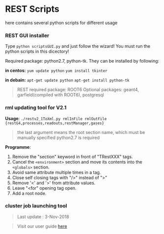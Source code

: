 # REST Scripts

here contains several python scripts for different usage

### REST GUI installer

Type `python scriptsGUI.py` and just follow the wizard!
You must run the python scripts in this dicectory!

Required package: python2.7, python-tk. They can be installed by following:

**in centos:**
`yum update python`
`yum install tkinter`

**in debain:**
`apt-get update python`
`apt-get install python-tk`

>REST required package: ROOT6
>Optional packages: geant4, garfield(compiled with ROOT6), postgresql

### rml updating tool for V2.1

**Usage**: `./restv2_1ToXml.py rmlInFile rmlOutFile {restG4,processes,readouts,restManager,gases}`

>the last argument means the root section name, which must be manually specified
>python2.7 is required

**Programme**:
1. Remove the "section" keyword in front of "TRestXXX" tags.
2. Cancel the `<environment>` section and move its contents into the `<globals>` section.
3. Avoid same attribute multiple times in a tag.
4. Close self closing tags with "/>" instead of ">"
5. Remove '<' and '>' from attribute values.
6. Leave "<for" opening tag open.
7. Add a root node.

### cluster job launching tool

>Last update : 3-Nov-2018

>Visit our user guide [here](https://pandax.physics.sjtu.edu.cn/docdb3/ShowDocument?docid=561)
